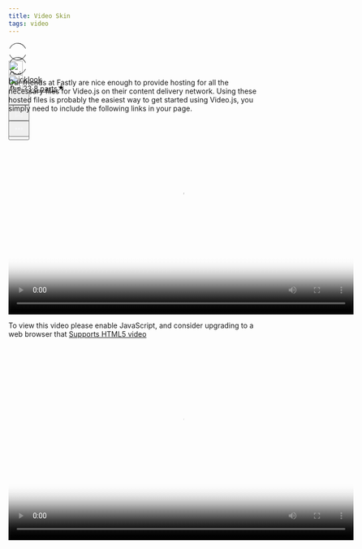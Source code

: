```yaml
---
title: Video Skin
tags: video
---
```


<div class="ijk"><div class="ntt fb ik il im" style="height: 28px;"><div class="o ntt"><div><a href="https://quicklook.netlify.app/about/" rel="noopener"><div class="ce in io"><div class="ip ntt fa o p gnn iq ir is it iu eg"><svg width="36" height="36" viewBox="0 0 36 36"><path fill-rule="evenodd" clip-rule="evenodd" d="M18 1.87c-6.63 0-12.4 4.14-15.21 10.21L2 11.71C4.94 5.37 11 1 18 1s13.06 4.37 16 10.71l-.79.37C30.4 6.01 24.63 1.88 18 1.88zM2.79 23.92c2.81 6.07 8.58 10.2 15.21 10.2 6.63 0 12.4-4.13 15.21-10.2l.79.37C31.06 30.63 25 35 18 35S4.94 30.63 2 24.29l.79-.37z"></path></svg></div><img alt="Quicklook" class="amm dpp io in" src="https://avatars0.githubusercontent.com/u/68094278?v=4?crop=0.525xw:1xh;center,top&resize=640:*" width="28" height="28" style="margin-top: 0px;"></div></a></div><div class="iv ab ntt"><div class="ntt"><div style="flex:1; align-self: center;"><span class="crr cs cb cc fgg"><a href="https://quicklook.netlify.app/about/" class="" rel="noopener" style="background-image: none;"><h10 class="crr cs cb cc gjj">Quicklook</h10></a></span></div></div><span class="crr cs cb cc gh" style="align-self: center;"><a class="" rel="noopener" href="https://quicklook.netlify.app/posts/toc" style="background-image: none;"><h10 class="crr cs cb cc gh"><span class="iw"></span>Jun 23<span class="ix gh">·</span>8 parts<svg class="iy iz ja" width="15" height="15" viewBox="0 0 15 15"><path d="M7.44 2.32c.03-.1.09-.1.12 0l1.2 3.53a.29.29 0 0 0 .26.2h3.88c.11 0 .13.04.04.1L9.8 8.33a.27.27 0 0 0-.1.29l1.2 3.53c.03.1-.01.13-.1.07l-3.14-2.18a.3.3 0 0 0-.32 0L4.2 12.22c-.1.06-.14.03-.1-.07l1.2-3.53a.27.27 0 0 0-.1-.3L2.06 6.16c-.1-.06-.07-.12.03-.12h3.89a.29.29 0 0 0 .26-.19l1.2-3.52z"></path></svg></h10></a></span></div></div><div class="ntt jb jc jd je jf jg jh ji ex" style="align-self: center;"><div class="ntt o"><div class="jj amm"><div class="by" aria-hidden="false"><button class="boo ch ax ay az ba bb bcc bdd be dl dm bh dn do"><svg width="25" height="25" class="q"><g fill-rule="evenodd"><path d="M15.6 5a.42.42 0 0 0 .17-.3.42.42 0 0 0-.12-.33l-2.8-2.79a.5.5 0 0 0-.7 0l-2.8 2.8a.4.4 0 0 0-.1.32c0 .12.07.23.16.3h.02a.45.45 0 0 0 .57-.04l2-2V10c0 .28.23.5.5.5s.5-.22.5-.5V2.93l2.02 2.02c.08.07.18.12.3.13.11.01.21-.02.3-.08v.01"></path><path d="M18 7h-1.5a.5.5 0 0 0 0 1h1.6c.5 0 .9.4.9.9v10.2c0 .5-.4.9-.9.9H6.9a.9.9 0 0 1-.9-.9V8.9c0-.5.4-.9.9-.9h1.6a.5.5 0 0 0 .35-.15A.5.5 0 0 0 9 7.5a.5.5 0 0 0-.15-.35A.5.5 0 0 0 8.5 7H7a2 2 0 0 0-2 2v10c0 1.1.9 2 2 2h11a2 2 0 0 0 2-2V9a2 2 0 0 0-2-2"></path></g></svg></button></div></div><div class="jk amm"><div><div class="iy"><div><div class="by" role="tooltip" aria-hidden="false" aria-describedby="1" aria-labelledby="1"><button class="boo ch ax ay az ba bb bcc bdd be dl dm bh dn do" onclick="tocContainer()"><svg width="25" height="25" viewBox="0 0 25 25"><path d="M19 6a2 2 0 0 0-2-2H8a2 2 0 0 0-2 2v14.66h.01c.01.1.05.2.12.28a.5.5 0 0 0 .7.03l5.67-4.12 5.66 4.13a.5.5 0 0 0 .71-.03.5.5 0 0 0 .12-.29H19V6zm-6.84 9.97L7 19.64V6a1 1 0 0 1 1-1h9a1 1 0 0 1 1 1v13.64l-5.16-3.67a.49.49 0 0 0-.68 0z" fill-rule="evenodd"></path></svg></button></div></div></div></div></div><div class="jl amm ag"><div class="by" aria-hidden="false"><div class="by" aria-hidden="false"><div class="amm bk bee"><button class="boo ch ax ay az ba bb bcc bdd be dl dm bh dn do"><svg class="q jm jn" width="25" height="25"><path d="M5 12.5c0 .55.2 1.02.59 1.41.39.4.86.59 1.41.59.55 0 1.02-.2 1.41-.59.4-.39.59-.86.59-1.41 0-.55-.2-1.02-.59-1.41A1.93 1.93 0 0 0 7 10.5c-.55 0-1.02.2-1.41.59-.4.39-.59.86-.59 1.41zm5.62 0c0 .55.2 1.02.58 1.41.4.4.87.59 1.42.59.55 0 1.02-.2 1.41-.59.4-.39.59-.86.59-1.41 0-.55-.2-1.02-.59-1.41a1.93 1.93 0 0 0-1.41-.59c-.55 0-1.03.2-1.42.59-.39.39-.58.86-.58 1.41zm5.6 0c0 .55.2 1.02.58 1.41.4.4.87.59 1.43.59.56 0 1.03-.2 1.42-.59.39-.39.58-.86.58-1.41 0-.55-.2-1.02-.58-1.41a1.93 1.93 0 0 0-1.42-.59c-.56 0-1.04.2-1.43.59-.39.39-.58.86-.58 1.41z" fill-rule="evenodd"></path></svg></button></div></div></div></div></div></div></div></div>

<div id="bottommenu" class="ijk"><div class="ntt fb ik il im" style="height: 28px;"><div class="o ntt"><div><a href="https://quicklook.netlify.app/about/" rel="noopener"><div class="ce in io"><div class="ip ntt fa o p gnn iq ir is it iu eg"><svg width="36" height="36" viewBox="0 0 36 36"><path fill-rule="evenodd" clip-rule="evenodd" d="M18 1.87c-6.63 0-12.4 4.14-15.21 10.21L2 11.71C4.94 5.37 11 1 18 1s13.06 4.37 16 10.71l-.79.37C30.4 6.01 24.63 1.88 18 1.88zM2.79 23.92c2.81 6.07 8.58 10.2 15.21 10.2 6.63 0 12.4-4.13 15.21-10.2l.79.37C31.06 30.63 25 35 18 35S4.94 30.63 2 24.29l.79-.37z"></path></svg></div><img alt="Quicklook" class="amm dpp io in" src="https://avatars0.githubusercontent.com/u/68094278?v=4?crop=0.525xw:1xh;center,top&resize=640:*" width="28" height="28" style="margin-top: 0px;"></div></a></div></div><div class="ntt jb jc jd je jf jg jh ji ex" style="align-self: center;"><div class="ntt o"><div class="jj amm"><div class="by" aria-hidden="false"><button class="boo ch ax ay az ba bb bcc bdd be dl dm bh dn do"><svg width="25" height="25" class="q" style="fill: #f5f5f7;"><g fill-rule="evenodd"><path d="M15.6 5a.42.42 0 0 0 .17-.3.42.42 0 0 0-.12-.33l-2.8-2.79a.5.5 0 0 0-.7 0l-2.8 2.8a.4.4 0 0 0-.1.32c0 .12.07.23.16.3h.02a.45.45 0 0 0 .57-.04l2-2V10c0 .28.23.5.5.5s.5-.22.5-.5V2.93l2.02 2.02c.08.07.18.12.3.13.11.01.21-.02.3-.08v.01"></path><path d="M18 7h-1.5a.5.5 0 0 0 0 1h1.6c.5 0 .9.4.9.9v10.2c0 .5-.4.9-.9.9H6.9a.9.9 0 0 1-.9-.9V8.9c0-.5.4-.9.9-.9h1.6a.5.5 0 0 0 .35-.15A.5.5 0 0 0 9 7.5a.5.5 0 0 0-.15-.35A.5.5 0 0 0 8.5 7H7a2 2 0 0 0-2 2v10c0 1.1.9 2 2 2h11a2 2 0 0 0 2-2V9a2 2 0 0 0-2-2"></path></g></svg></button></div></div><div class="jk amm"><div><div class="iy"><div><div class="by" role="tooltip" aria-hidden="false" aria-describedby="1" aria-labelledby="1"><button class="boo ch ax ay az ba bb bcc bdd be dl dm bh dn do" onclick="tocContainer()" style="fill: #f5f5f7;"><svg width="25" height="25" viewBox="0 0 25 25"><path d="M19 6a2 2 0 0 0-2-2H8a2 2 0 0 0-2 2v14.66h.01c.01.1.05.2.12.28a.5.5 0 0 0 .7.03l5.67-4.12 5.66 4.13a.5.5 0 0 0 .71-.03.5.5 0 0 0 .12-.29H19V6zm-6.84 9.97L7 19.64V6a1 1 0 0 1 1-1h9a1 1 0 0 1 1 1v13.64l-5.16-3.67a.49.49 0 0 0-.68 0z" fill-rule="evenodd"></path></svg></button></div></div></div></div></div><div class="jl amm ag" style="margin-right: 34px;"><div class="by" aria-hidden="false"><div class="by" aria-hidden="false"><div class="amm bk bee"><button class="boo ch ax ay az ba bb bcc bdd be dl dm bh dn do"><svg class="q jm jn" width="25" height="25" style="fill: #f5f5f7;"><path d="M5 12.5c0 .55.2 1.02.59 1.41.39.4.86.59 1.41.59.55 0 1.02-.2 1.41-.59.4-.39.59-.86.59-1.41 0-.55-.2-1.02-.59-1.41A1.93 1.93 0 0 0 7 10.5c-.55 0-1.02.2-1.41.59-.4.39-.59.86-.59 1.41zm5.62 0c0 .55.2 1.02.58 1.41.4.4.87.59 1.42.59.55 0 1.02-.2 1.41-.59.4-.39.59-.86.59-1.41 0-.55-.2-1.02-.59-1.41a1.93 1.93 0 0 0-1.41-.59c-.55 0-1.03.2-1.42.59-.39.39-.58.86-.58 1.41zm5.6 0c0 .55.2 1.02.58 1.41.4.4.87.59 1.43.59.56 0 1.03-.2 1.42-.59.39-.39.58-.86.58-1.41 0-.55-.2-1.02-.58-1.41a1.93 1.93 0 0 0-1.42-.59c-.56 0-1.04.2-1.43.59-.39.39-.58.86-.58 1.41z" fill-rule="evenodd"></path></svg></button></div></div></div></div></div></div></div></div>

<link rel="stylesheet" href="/assets/css/toc.css">
<script src="/assets/js/toc.js"/></script>
<link href="/assets/css/videojs.css" rel="stylesheet" />
<script src="/assets/js/video.js"/></script>
<script src="https://vjs.zencdn.net/7.8.4/video.js"></script>
<link href="/assets/css/videone.css" rel="stylesheet" />

Our friends at Fastly are nice enough to provide hosting for all the necessary files for Video.js on their content delivery network. Using these hosted files is probably the easiest way to get started using Video.js, you simply need to include the following links in your page.

<video id="video" class="video-js vjs-default-skin vjs-big-play-centered vjs-16-9" controls preload="auto" width="680" height="382.5"
data-setup='{ "fluid": true }' poster="https://pbs.twimg.com/ext_tw_video_thumb/1295454977255772167/pu/img/_kCJrbkt6tuSCI35.jpg" >
    <source src="/video/sMfbhbbD0bBvdpfH.mp4" type="video/mp4" />
    <p class="vjs-no-js">To view this video please enable JavaScript, and consider upgrading to a web browser that <a href="https://videojs.com/html5-video-support/" target="_blank">Supports HTML5 video</a></p>
</video>


<script src="https://vjs.zencdn.net/ie8/1.1.2/videojs-ie8.min.js"></script>
<video id="my-video" class="video-js vjs-big-play-centered vjs-layout-huge" controls preload="auto" width="680" height="382.5" 
data-setup='{ "aspectRatio":"16:9", "playbackRates": [0.25, 0.5, 1, 1.5, 2] }' poster="https://pbs.twimg.com/ext_tw_video_thumb/1295454977255772167/pu/img/_kCJrbkt6tuSCI35.jpg">
<source src="https://www.googleapis.com/drive/v3/files/1fgUzBOLreaDaASWen_bbhTHa1gpDfvQ8?alt=media&key=AIzaSyBYPAMYgu89fvnoUkWDoGcCjgXIMBQRCqE" type="video/mp4" frameborder="0" allowfullscreen/>
<source src="https://www.googleapis.com/drive/v3/files/1fgUzBOLreaDaASWen_bbhTHa1gpDfvQ8?alt=media&key=AIzaSyBYPAMYgu89fvnoUkWDoGcCjgXIMBQRCqE" type="video/ogg" frameborder="0" allowfullscreen/>
<source src="https://www.googleapis.com/drive/v3/files/1fgUzBOLreaDaASWen_bbhTHa1gpDfvQ8?alt=media&key=AIzaSyBYPAMYgu89fvnoUkWDoGcCjgXIMBQRCqE" type="video/webm" frameborder="0" allowfullscreen/>
To view this video please enable JavaScript, and consider upgrading to a web browser that <a href="https://videojs.com/html5-video-support/" target="_blank">supports HTML5 video</a></p>
  </video>
  <script src="https://vjs.zencdn.net/7.8.2/video.js"></script>
  <script src="//path/to/video.min.js"></script>
  <script src="//path/to/videojs-subtitle-settings.min.js"></script>
<script>
  var player = videojs('my-video');
  player.subtitleSettings();
</script>
<script>
var player = videojs('vid1', {
  fluid: true
});
var player = videojs('vid1', {
  fill: true
});
</script>

<link href='https://pa.tedcdn.com/javascripts/screens/4a2b5feac2cf78ec1207.chunk.js' rel='prefetch'>
<link href='https://pa.tedcdn.com/javascripts/screens/global-2838a3bb85c6d6113065.chunk.css' rel='stylesheet'>
<link href='https://pa.tedcdn.com/javascripts/screens/talk-fb26ec4d36c2425e3d81.chunk.css' rel='stylesheet'><script>
<link href='https://pa.tedcdn.com/javascripts/screens/e81952a22b1ee6555c44.chunk.js' rel='prefetch'>

<div id="video-container" style="position: relative;">
    <div style="display: block; padding-top: 56.25%;"></div>
    <div style="position: absolute; bottom: 0px; left: 0px; top: 0px; right: 0px;">
        <div class="sticky-outer-wrapper  h:full pos:r d:f j-c:c a-i:c ">
            <div class="sticky-inner-wrapper" style="position: relative; top: 0px;">
                <div class="h:full pos:r">
                    <div class="h:full">
                        <div class=" o:h bg:black " style="position: relative;">
                            <div style="display: block; padding-top: 56.25%;"></div>
                            <div style="position: absolute; bottom: 0px; left: 0px; top: 0px; right: 0px;">
                                <div id="ted-player" class=" h:full w:full pos:r d:f a-i:c j-c:c bg:black ">
                                    <div class="pos:a pos:c"><div class=" pos:c pos:a bg:black " style="background-image: url(https://pi.tedcdn.com/r/s3.amazonaws.com/talkstar-photos/uploads/086afdf7-942a-4057-9311-65ed008563e9/1511_01_A_Flynn_Angela_Skin_16x9thumb.jpg?op=%5E&amp;c=1280%2C720&amp;gravity=t&amp;u%5Br%5D=2&amp;u%5Bs%5D=0.5&amp;u%5Ba%5D=0.8&amp;u%5Bt%5D=0.03&amp;quality=82&amp;w=1280&amp;h=720&quot;), linear-gradient(to top, rgba(0, 0, 0, 0.65) 8%, rgba(0, 0, 0, 0) 72%); background-repeat: no-repeat; background-size: cover;"></div>
                                </div>
                                    <div class="d:b w:full h:full">
                                        <div class="h:full w:full">
                                            <div class="h:full w:full">
                                                <video playsinline="playsinline" class="h:full w:full" id="ted-player-5540" crossorigin="anonymous" src="blob:https://www.ted.com/5c2efdc0-dd36-4c7e-bf3e-6fb8813de001" title="Angela Koine Flynn: The science of skin color">
                                                    <track kind="subtitles" label="Arabic" src="https://pubads.g.doubleclick.net/ondemand/hls/content/2503702/vid/AngelaKoineFlynn_SkinColor_2015E/SIN/streams/2dc4aa72-d08e-416e-ac7b-b5189a862b4a/vtt/ar.vtt" srclang="ar">
                                                    <track kind="subtitles" label="German" src="https://pubads.g.doubleclick.net/ondemand/hls/content/2503702/vid/AngelaKoineFlynn_SkinColor_2015E/SIN/streams/2dc4aa72-d08e-416e-ac7b-b5189a862b4a/vtt/de.vtt" srclang="de">
                                                    <track kind="subtitles" label="English" src="https://pubads.g.doubleclick.net/ondemand/hls/content/2503702/vid/AngelaKoineFlynn_SkinColor_2015E/SIN/streams/2dc4aa72-d08e-416e-ac7b-b5189a862b4a/vtt/en.vtt" srclang="en">
                                                    <track kind="subtitles" label="Spanish" src="https://pubads.g.doubleclick.net/ondemand/hls/content/2503702/vid/AngelaKoineFlynn_SkinColor_2015E/SIN/streams/2dc4aa72-d08e-416e-ac7b-b5189a862b4a/vtt/es.vtt" srclang="es">
                                                    <track kind="subtitles" label="Persian" src="https://pubads.g.doubleclick.net/ondemand/hls/content/2503702/vid/AngelaKoineFlynn_SkinColor_2015E/SIN/streams/2dc4aa72-d08e-416e-ac7b-b5189a862b4a/vtt/fa.vtt" srclang="fa">
                                                    <track kind="subtitles" label="French" src="https://pubads.g.doubleclick.net/ondemand/hls/content/2503702/vid/AngelaKoineFlynn_SkinColor_2015E/SIN/streams/2dc4aa72-d08e-416e-ac7b-b5189a862b4a/vtt/fr.vtt" srclang="fr">
                                                    <track kind="subtitles" label="Hebrew" src="https://pubads.g.doubleclick.net/ondemand/hls/content/2503702/vid/AngelaKoineFlynn_SkinColor_2015E/SIN/streams/2dc4aa72-d08e-416e-ac7b-b5189a862b4a/vtt/he.vtt" srclang="he">
                                                    <track kind="subtitles" label="Hindi" src="https://pubads.g.doubleclick.net/ondemand/hls/content/2503702/vid/AngelaKoineFlynn_SkinColor_2015E/SIN/streams/2dc4aa72-d08e-416e-ac7b-b5189a862b4a/vtt/hi.vtt" srclang="hi">
                                                    <track kind="subtitles" label="Croatian" src="https://pubads.g.doubleclick.net/ondemand/hls/content/2503702/vid/AngelaKoineFlynn_SkinColor_2015E/SIN/streams/2dc4aa72-d08e-416e-ac7b-b5189a862b4a/vtt/hr.vtt" srclang="hr">
                                                    <track kind="subtitles" label="Armenian" src="https://pubads.g.doubleclick.net/ondemand/hls/content/2503702/vid/AngelaKoineFlynn_SkinColor_2015E/SIN/streams/2dc4aa72-d08e-416e-ac7b-b5189a862b4a/vtt/hy.vtt" srclang="hy">
                                                    <track kind="subtitles" label="Indonesian" src="https://pubads.g.doubleclick.net/ondemand/hls/content/2503702/vid/AngelaKoineFlynn_SkinColor_2015E/SIN/streams/2dc4aa72-d08e-416e-ac7b-b5189a862b4a/vtt/id.vtt" srclang="id">
                                                    <track kind="subtitles" label="Italian" src="https://pubads.g.doubleclick.net/ondemand/hls/content/2503702/vid/AngelaKoineFlynn_SkinColor_2015E/SIN/streams/2dc4aa72-d08e-416e-ac7b-b5189a862b4a/vtt/it.vtt" srclang="it">
                                                    <track kind="subtitles" label="Japanese" src="https://pubads.g.doubleclick.net/ondemand/hls/content/2503702/vid/AngelaKoineFlynn_SkinColor_2015E/SIN/streams/2dc4aa72-d08e-416e-ac7b-b5189a862b4a/vtt/ja.vtt" srclang="ja">
                                                    <track kind="subtitles" label="Korean" src="https://pubads.g.doubleclick.net/ondemand/hls/content/2503702/vid/AngelaKoineFlynn_SkinColor_2015E/SIN/streams/2dc4aa72-d08e-416e-ac7b-b5189a862b4a/vtt/ko.vtt" srclang="ko">
                                                    <track kind="subtitles" label="Kurdish" src="https://pubads.g.doubleclick.net/ondemand/hls/content/2503702/vid/AngelaKoineFlynn_SkinColor_2015E/SIN/streams/2dc4aa72-d08e-416e-ac7b-b5189a862b4a/vtt/ku.vtt" srclang="ku">
                                                    <track kind="subtitles" label="Polish" src="https://pubads.g.doubleclick.net/ondemand/hls/content/2503702/vid/AngelaKoineFlynn_SkinColor_2015E/SIN/streams/2dc4aa72-d08e-416e-ac7b-b5189a862b4a/vtt/pl.vtt" srclang="pl">
                                                    <track kind="subtitles" label="Portuguese" src="https://pubads.g.doubleclick.net/ondemand/hls/content/2503702/vid/AngelaKoineFlynn_SkinColor_2015E/SIN/streams/2dc4aa72-d08e-416e-ac7b-b5189a862b4a/vtt/pt.vtt" srclang="pt">
                                                    <track kind="subtitles" label="Portuguese, Brazilian" src="https://pubads.g.doubleclick.net/ondemand/hls/content/2503702/vid/AngelaKoineFlynn_SkinColor_2015E/SIN/streams/2dc4aa72-d08e-416e-ac7b-b5189a862b4a/vtt/pt-br.vtt" srclang="pt-br">
                                                    <track kind="subtitles" label="Romanian" src="https://pubads.g.doubleclick.net/ondemand/hls/content/2503702/vid/AngelaKoineFlynn_SkinColor_2015E/SIN/streams/2dc4aa72-d08e-416e-ac7b-b5189a862b4a/vtt/ro.vtt" srclang="ro">
                                                    <track kind="subtitles" label="Russian" src="https://pubads.g.doubleclick.net/ondemand/hls/content/2503702/vid/AngelaKoineFlynn_SkinColor_2015E/SIN/streams/2dc4aa72-d08e-416e-ac7b-b5189a862b4a/vtt/ru.vtt" srclang="ru">
                                                    <track kind="subtitles" label="Slovak" src="https://pubads.g.doubleclick.net/ondemand/hls/content/2503702/vid/AngelaKoineFlynn_SkinColor_2015E/SIN/streams/2dc4aa72-d08e-416e-ac7b-b5189a862b4a/vtt/sk.vtt" srclang="sk">
                                                    <track kind="subtitles" label="Serbian" src="https://pubads.g.doubleclick.net/ondemand/hls/content/2503702/vid/AngelaKoineFlynn_SkinColor_2015E/SIN/streams/2dc4aa72-d08e-416e-ac7b-b5189a862b4a/vtt/sr.vtt" srclang="sr">
                                                    <track kind="subtitles" label="Thai" src="https://pubads.g.doubleclick.net/ondemand/hls/content/2503702/vid/AngelaKoineFlynn_SkinColor_2015E/SIN/streams/2dc4aa72-d08e-416e-ac7b-b5189a862b4a/vtt/th.vtt" srclang="th">
                                                    <track kind="subtitles" label="Turkish" src="https://pubads.g.doubleclick.net/ondemand/hls/content/2503702/vid/AngelaKoineFlynn_SkinColor_2015E/SIN/streams/2dc4aa72-d08e-416e-ac7b-b5189a862b4a/vtt/tr.vtt" srclang="tr">
                                                    <track kind="subtitles" label="Ukrainian" src="https://pubads.g.doubleclick.net/ondemand/hls/content/2503702/vid/AngelaKoineFlynn_SkinColor_2015E/SIN/streams/2dc4aa72-d08e-416e-ac7b-b5189a862b4a/vtt/uk.vtt" srclang="uk">
                                                    <track kind="subtitles" label="Vietnamese" src="https://pubads.g.doubleclick.net/ondemand/hls/content/2503702/vid/AngelaKoineFlynn_SkinColor_2015E/SIN/streams/2dc4aa72-d08e-416e-ac7b-b5189a862b4a/vtt/vi.vtt" srclang="vi">
                                                    <track kind="subtitles" label="Chinese, Simplified" src="https://pubads.g.doubleclick.net/ondemand/hls/content/2503702/vid/AngelaKoineFlynn_SkinColor_2015E/SIN/streams/2dc4aa72-d08e-416e-ac7b-b5189a862b4a/vtt/zh-cn.vtt" srclang="zh-cn">
                                                    <track kind="subtitles" label="Chinese, Traditional" src="https://pubads.g.doubleclick.net/ondemand/hls/content/2503702/vid/AngelaKoineFlynn_SkinColor_2015E/SIN/streams/2dc4aa72-d08e-416e-ac7b-b5189a862b4a/vtt/zh-tw.vtt" srclang="zh-tw">
                                                </video>
                                                <div style="display: none; position: absolute; top: 0px; left: 0px; width: 100%; height: 100%;"></div>
                                                <div style="display: none; position: absolute; top: 0px; left: 0px; width: 100%; height: 100%;"></div>
                                            </div>
                                        </div>
                                    </div>
                                    <div class=" pos:a pos:c "><button aria-label="Play Video" class=" sb pos:a pos:c w:full z-i:3 hover/grow " style="outline: none; opacity: 1;">
                                        <div class=" d:i-b w:full ">
                                            <div class=" vhs-pop vhs-duration-3  css-o0zpnp" style="line-height: 0;">
                                                <span class="SVGInline css-1pqru7x">
                                                    <svg class="SVGInline-svg css-1pqru7x-svg" style="width: 100%;height: 100%;" viewBox="0 0 72 72" xmlns="http://www.w3.org/2000/svg">
                                                        <title>Play</title>
                                                        <g fill="none" fill-rule="evenodd">
                                                            <circle fill="#FFF" cx="36" cy="36" r="36"></circle>
                                                            <path fill="#111" d="M28 47V25l22 11z"></path>
                                                        </g>
                                                    </svg>
                                                </span>
                                                <div class="play-pulse"></div>
                                            </div>
                                        </div>
                                        </button>
                                        <div style="opacity: 1;">
                                            <div class=" pos:a w:full bottom:0 " style="pointer-events: all;">
                                                <div class=" bottom:0 h:full p-y:5 p-y:9@md pos:a w:full z-i:0 " style="background: linear-gradient(rgba(0, 0, 0, 0), rgba(0, 0, 0, 0.5)); pointer-events: none;"></div>
                                                <div class=" p-b:.5 p-x:.8 pos:r z-i:5 ">
                                                    <div class="z-i:0 d:f j-c:s-a a-i:c l-h:d h:full">
                                                        <div class="m-r:1">
                                                            <button title="play video" aria-controls="video1" class=" sb p:1 hover/bg:white.7 b-r:.1 cur:p ">
                                                                <span class="SVGInline  d:b w:2 h:2 c:white ">
                                                                    <svg class="SVGInline-svg -svg d:b-svg w:2-svg h:2-svg c:white-svg -svg" fill="currentColor" id="plyr-play" viewBox="0 0 18 18">
                                                                        <path d="M15.562 8.1L3.87.225C3.052-.337 2 .225 2 1.125v15.75c0 .9 1.052 1.462 1.87.9L15.563 9.9c.584-.45.584-1.35 0-1.8z"></path>
                                                                    </svg>
                                                                </span>
                                                            </button>
                                                        </div>
                                                        <div class="flx-g:1"><div style="user-select: none;">
                                                            <div class=" pos:r ">
                                                                <div class=" video-progress-bar video-progress-bar--horizontal ">
                                                                    <div class="video-progress-bar__fill" style="width: 1.02041%;"></div>
                                                                    <input class="video-progress-bar__input" title="Video seek control" type="range" min="0" max="294" step="0.1" value="3">
                                                                </div>
                                                            </div>
                                                            </div>
                                                        </div>
                                                        <div><span class=" c:white f:.9 m-l:4 m-r:1 ">4:54</span></div>
                                                        <div class="z-i:0 pos:r top:0">
                                                            <button title="mute volume" aria-controls="video1" class=" sb p:1 hover/bg:white.7 b-r:.1 cur:p ">
                                                                <span class="SVGInline  d:b w:2 h:2 c:white ">
                                                                    <svg class="SVGInline-svg -svg d:b-svg w:2-svg h:2-svg c:white-svg -svg" fill="currentColor" id="plyr-volume" viewBox="0 0 18 18">
                                                                        <path d="M15.6 3.3c-.4-.4-1-.4-1.4 0-.4.4-.4 1 0 1.4C15.4 5.9 16 7.4 16 9c0 1.6-.6 3.1-1.8 4.3-.4.4-.4 1 0 1.4.2.2.5.3.7.3.3 0 .5-.1.7-.3C17.1 13.2 18 11.2 18 9s-.9-4.2-2.4-5.7z"></path>
                                                                        <path d="M11.282 5.282a.909.909 0 0 0 0 1.316c.735.735.995 1.458.995 2.402 0 .936-.425 1.917-.995 2.487a.909.909 0 0 0 0 1.316c.145.145.636.262 1.018.156a.725.725 0 0 0 .298-.156C13.773 11.733 14.13 10.16 14.13 9c0-.17-.002-.34-.011-.51-.053-.992-.319-2.005-1.522-3.208a.909.909 0 0 0-1.316 0zM3.786 6.008H.714C.286 6.008 0 6.31 0 6.76v4.512c0 .452.286.752.714.752h3.072l4.071 3.858c.5.3 1.143 0 1.143-.602V2.752c0-.601-.643-.977-1.143-.601L3.786 6.008z"></path>
                                                                    </svg>
                                                                </span>
                                                            </button>
                                                            <div class="pos:r m-x:1" style="pointer-events: none;"></div>
                                                        </div>
                                                        <div class="z-i:0 pos:r bottom:0">
                                                            <button title="subtitle controls" aria-controls="video1" class=" sb p:1 hover/bg:white.7 b-r:.1 cur:p ">
                                                                <span class="SVGInline  d:b w:2 h:2 c:white ">
                                                                    <svg class="SVGInline-svg -svg d:b-svg w:2-svg h:2-svg c:white-svg -svg" fill="currentColor" viewBox="0 0 26 23" xmlns="http://www.w3.org/2000/svg">
                                                                        <title>Subtitles</title>
                                                                        <path d="M0 0h26v22.677L21.544 17.8H0V0zm6.276 11.602a2.373 2.373 0 1 0 0-4.746 2.373 2.373 0 0 0 0 4.746zm6.592 0a2.373 2.373 0 1 0 0-4.746 2.373 2.373 0 0 0 0 4.746zm6.592 0a2.373 2.373 0 1 0 0-4.746 2.373 2.373 0 0 0 0 4.746z" fill="#FFF" fill-rule="evenodd"></path>
                                                                    </svg>
                                                                </span>
                                                            </button>
                                                            <span style="pointer-events: none;"></span>
                                                        </div>
                                                        <div class="z-i:0 pos:r bottom:0">
                                                            <button title="More Options" aria-controls="video1" class=" sb p:1 hover/bg:white.7 b-r:.1 cur:p ">
                                                                <span class="SVGInline  d:b w:2 h:2 c:white ">
                                                                    <svg class="SVGInline-svg -svg d:b-svg w:2-svg h:2-svg c:white-svg -svg" fill="currentColor" xmlns="http://www.w3.org/2000/svg" viewBox="0 0 18 18">
                                                                        <path fill="#FFF" fill-rule="evenodd" d="M1.08 10.695c.327.038.693.058 1.078.077.27.02.501.193.579.463.134.424.289.828.5 1.194a.643.643 0 0 1-.077.733c-.25.289-.5.578-.693.828a.65.65 0 0 0 .038.868l1.137 1.137a.65.65 0 0 0 .868.038c.25-.212.52-.443.828-.693a.643.643 0 0 1 .733-.078c.385.193.79.367 1.194.501.251.078.444.309.463.579.02.385.058.751.077 1.079a.646.646 0 0 0 .636.578h1.619c.328 0 .617-.25.636-.578.038-.328.058-.694.077-1.08a.637.637 0 0 1 .462-.578c.424-.134.83-.289 1.195-.5a.643.643 0 0 1 .733.077c.289.25.578.5.828.693a.65.65 0 0 0 .868-.038l1.137-1.137a.65.65 0 0 0 .038-.868c-.212-.25-.443-.52-.694-.828a.643.643 0 0 1-.077-.733 9.22 9.22 0 0 0 .501-1.194.664.664 0 0 1 .579-.463c.385-.02.751-.058 1.079-.077a.646.646 0 0 0 .578-.636V8.44a.632.632 0 0 0-.578-.636 16.697 16.697 0 0 0-1.08-.077.637.637 0 0 1-.578-.462 6.005 6.005 0 0 0-.5-1.195.643.643 0 0 1 .076-.733c.251-.289.502-.578.694-.828a.65.65 0 0 0-.038-.868l-1.137-1.137a.65.65 0 0 0-.868-.038c-.25.212-.52.443-.828.694a.643.643 0 0 1-.733.077 9.22 9.22 0 0 0-1.195-.501.664.664 0 0 1-.462-.579c-.02-.385-.058-.751-.077-1.079A.646.646 0 0 0 10.06.5H8.44a.632.632 0 0 0-.636.578c-.038.328-.058.694-.077 1.08a.637.637 0 0 1-.463.578c-.424.134-.828.289-1.194.5a.643.643 0 0 1-.733-.076c-.289-.251-.578-.502-.828-.694a.65.65 0 0 0-.868.038L2.505 3.641a.65.65 0 0 0-.038.868c.212.25.443.52.693.828a.643.643 0 0 1 .078.733 9.22 9.22 0 0 0-.501 1.195.664.664 0 0 1-.579.462c-.385.02-.751.058-1.079.077a.646.646 0 0 0-.578.636v1.619a.604.604 0 0 0 .578.636zm8.17-5.82a4.372 4.372 0 0 1 4.375 4.375 4.372 4.372 0 0 1-4.375 4.374A4.372 4.372 0 0 1 4.876 9.25 4.36 4.36 0 0 1 9.25 4.875z"></path>
                                                                    </svg>
                                                                </span>
                                                            </button>
                                                            <span style="pointer-events: none;"></span>
                                                        </div>
                                                        <div>
                                                            <button title="Enter Fullscreen" aria-controls="video1" class=" sb p:1 hover/bg:white.7 b-r:.1 cur:p ">
                                                                <span class="SVGInline  d:b w:2 h:2 c:white ">
                                                                    <svg class="SVGInline-svg -svg d:b-svg w:2-svg h:2-svg c:white-svg -svg" fill="currentColor" id="plyr-enter-fullscreen" viewBox="0 0 18 18">
                                                                        <path d="M10 3h3.6l-4 4L11 8.4l4-4V8h2V1h-7zM7 9.6l-4 4V10H1v7h7v-2H4.4l4-4z"></path>
                                                                    </svg>
                                                                </span>
                                                            </button>
                                                        </div>
                                                    </div>
                                                </div>
                                            </div>
                                        </div>
                                    </div>
                                </div>
                            </div>
                        </div>
                    </div>
                    <div class=""></div>
                </div>
            </div>
        </div>
    </div>
</div>
